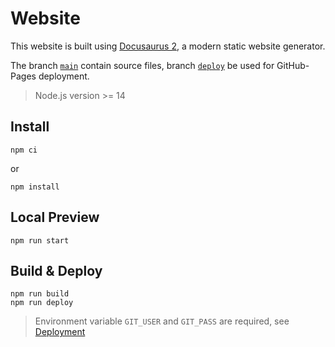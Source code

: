 # Website

This website is built using [Docusaurus 2](https://docusaurus.io/), a modern static website generator.

The branch [`main`](https://github.com/nfu-irs-lab/nfu-irs-lab.github.io/tree/main) contain source files, branch [`deploy`](https://github.com/nfu-irs-lab/nfu-irs-lab.github.io/tree/deploy) be used for GitHub-Pages deployment.

> Node.js version >= 14

## Install
```
npm ci
```

or

```
npm install
```

## Local Preview
```
npm run start
```

## Build & Deploy
```
npm run build
npm run deploy
```

> Environment variable `GIT_USER` and `GIT_PASS` are required, see [Deployment](https://docusaurus.io/docs/deployment#environment-settings)
